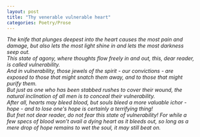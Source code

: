 ```yaml
---
layout: post
title: "Thy venerable vulnerable heart"
categories: Poetry/Prose
---
```

*The knife that plunges deepest into the heart causes the most pain and damage, but also lets the most light shine in and lets the most darkness seep out.*\
*This state of agony, where thoughts flow freely in and out, this, dear reader, is called vulnerability.*\
*And in vulnerability, those jewels of the spirit - our convictions - are exposed to those that might snatch them away, and to those that might purify them.*\
*But just as one who has been stabbed rushes to cover their wound, the natural inclination of all men is to conceal their vulnerability.*\
*After all, hearts may bleed blood, but souls bleed a more valuable ichor - hope - and to lose one's hope is certainly a terrifying thing!*\
*But fret not dear reader, do not fear this state of vulnerability! For while a few specs of blood won’t avail a dying heart as it bleeds out, so long as a mere drop of hope remains to wet the soul, it may still beat on.*